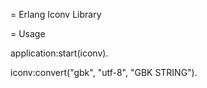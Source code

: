 = Erlang Iconv Library

= Usage

application:start(iconv).

iconv:convert("gbk", "utf-8", "GBK STRING").
